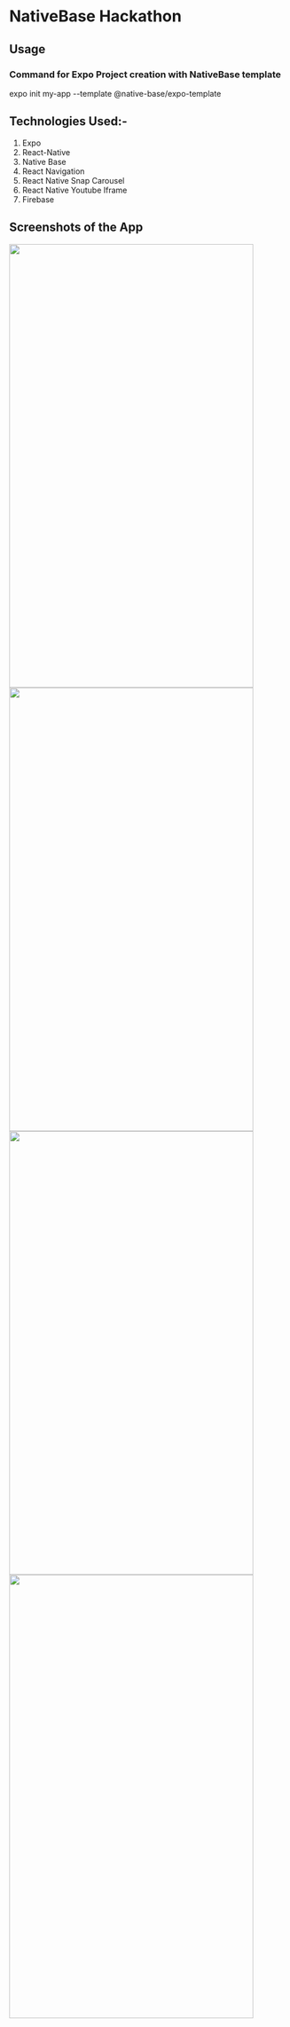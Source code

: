 # NativeBase Hackathon

## Usage

### Command for Expo Project creation with NativeBase template

expo init my-app --template @native-base/expo-template

## Technologies Used:-

1) Expo
2) React-Native
3) Native Base
4) React Navigation
5) React Native Snap Carousel
6) React Native Youtube Iframe
7) Firebase


## Screenshots of the App

<div>
  <img src="https://user-images.githubusercontent.com/52703087/177028135-641d3e79-5bcf-4fb3-9eb5-2ac114c72716.jpg" height="800px" width="440px" />
  <img src="https://user-images.githubusercontent.com/52703087/177028217-0aa1e799-8a66-4f26-a64a-61392ad7f677.jpg" height="800px" width="440px" />
  <img src="https://user-images.githubusercontent.com/52703087/177028242-3c712311-d764-4b34-b8bf-43f74b0244b6.jpg" height="800px" width="440px" />
  <img src="https://user-images.githubusercontent.com/52703087/177028250-9668ec4a-8240-4d70-a0fd-f9fff25d5fce.jpg" height="800px" width="440px" />
</div>

